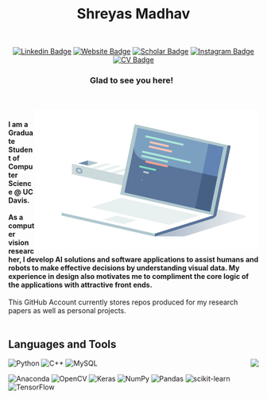 <div align=center>
<h1>Shreyas Madhav</h1>

<br/>

[![Linkedin Badge](https://img.shields.io/badge/LinkedIn-0077B5?style=for-the-badge&logo=linkedin&logoColor=white)](https://www.linkedin.com/in/shreyas-madhav-a-v/)
[![Website Badge](https://img.shields.io/badge/website-000000?style=for-the-badge&logo=About.me&logoColor=white)](https://shreyas-madhav.com)
[![Scholar Badge](https://img.shields.io/badge/Google_Scholar-000000?style=for-the-badge&logo=cap&logoColor=white)](https://scholar.google.co.in/citations?user=4VDwbi0AAAAJ&hl=en)
[![Instagram Badge](https://img.shields.io/badge/Instagram-E4405F?style=for-the-badge&logo=instagram&logoColor=white)](https://www.instagram.com/shreyas_madhav/)
[![CV Badge](https://img.shields.io/badge/curriculum_vitae-000000?style=for-the-badge&logo=cap&logoColor=black)](https://github.com/Shreyas-Madhav/Shreyas-Madhav/blob/main/Images/Shreyas%20Madhav%20Ambattur%20Vijayanand%20-%20CV.pdf)


### Glad to see you here! &nbsp;

</div>
</br></br>
<img align="right" alt="GIF" src="Images/coding.gif" width="450" height="280" />
<h4> I am a Graduate Student of Computer Science @ UC Davis. </br> </br>As a computer vision researcher, I develop AI solutions and software applications to assist humans and robots to make effective decisions by understanding visual data. My experience in design also motivates me to compliment the core logic of the applications with attractive front ends.</h4> This GitHub Account currently stores repos produced for my research papers as well as personal projects.
</br></br>
<h2 >Languages and Tools</h2>
<p>
  <img align="right" img height="190em" src="https://github-readme-stats.vercel.app/api?username=Shreyas-Madhav&show_icons=true&hide_border=true&&count_private=true&include_all_commits=true" />
 
</p>


![Python](https://img.shields.io/badge/python-3670A0?style=for-the-badge&logo=python&logoColor=ffdd54)
![C++](https://img.shields.io/badge/c++-%2300599C.svg?style=for-the-badge&logo=c%2B%2B&logoColor=white)
![MySQL](https://img.shields.io/badge/mysql-%2300f.svg?style=for-the-badge&logo=mysql&logoColor=white)

![Anaconda](https://img.shields.io/badge/Anaconda-%2344A833.svg?style=for-the-badge&logo=anaconda&logoColor=white)
![OpenCV](https://img.shields.io/badge/opencv-%23white.svg?style=for-the-badge&logo=opencv&logoColor=white)
![Keras](https://img.shields.io/badge/Keras-%23D00000.svg?style=for-the-badge&logo=Keras&logoColor=white)
![NumPy](https://img.shields.io/badge/numpy-%23013243.svg?style=for-the-badge&logo=numpy&logoColor=white)
![Pandas](https://img.shields.io/badge/pandas-%23150458.svg?style=for-the-badge&logo=pandas&logoColor=white)
![scikit-learn](https://img.shields.io/badge/scikit--learn-%23F7931E.svg?style=for-the-badge&logo=scikit-learn&logoColor=white)
![TensorFlow](https://img.shields.io/badge/TensorFlow-%23FF6F00.svg?style=for-the-badge&logo=TensorFlow&logoColor=white)

